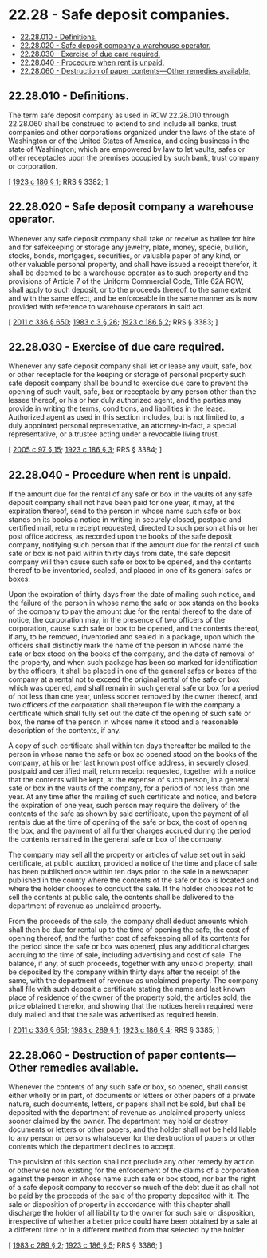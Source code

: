# 22.28 - Safe deposit companies.
* [22.28.010 - Definitions.](#2228010---definitions)
* [22.28.020 - Safe deposit company a warehouse operator.](#2228020---safe-deposit-company-a-warehouse-operator)
* [22.28.030 - Exercise of due care required.](#2228030---exercise-of-due-care-required)
* [22.28.040 - Procedure when rent is unpaid.](#2228040---procedure-when-rent-is-unpaid)
* [22.28.060 - Destruction of paper contents—Other remedies available.](#2228060---destruction-of-paper-contentsother-remedies-available)
## 22.28.010 - Definitions.
The term safe deposit company as used in RCW 22.28.010 through 22.28.060 shall be construed to extend to and include all banks, trust companies and other corporations organized under the laws of the state of Washington or of the United States of America, and doing business in the state of Washington; which are empowered by law to let vaults, safes or other receptacles upon the premises occupied by such bank, trust company or corporation.

\[ [1923 c 186 § 1](http://leg.wa.gov/CodeReviser/documents/sessionlaw/1923c186.pdf?cite=1923%20c%20186%20§%201); RRS § 3382; \]

## 22.28.020 - Safe deposit company a warehouse operator.
Whenever any safe deposit company shall take or receive as bailee for hire and for safekeeping or storage any jewelry, plate, money, specie, bullion, stocks, bonds, mortgages, securities, or valuable paper of any kind, or other valuable personal property, and shall have issued a receipt therefor, it shall be deemed to be a warehouse operator as to such property and the provisions of Article 7 of the Uniform Commercial Code, Title 62A RCW, shall apply to such deposit, or to the proceeds thereof, to the same extent and with the same effect, and be enforceable in the same manner as is now provided with reference to warehouse operators in said act.

\[ [2011 c 336 § 650](http://lawfilesext.leg.wa.gov/biennium/2011-12/Pdf/Bills/Session%20Laws/Senate/5045.SL.pdf?cite=2011%20c%20336%20§%20650); [1983 c 3 § 26](http://leg.wa.gov/CodeReviser/documents/sessionlaw/1983c3.pdf?cite=1983%20c%203%20§%2026); [1923 c 186 § 2](http://leg.wa.gov/CodeReviser/documents/sessionlaw/1923c186.pdf?cite=1923%20c%20186%20§%202); RRS § 3383; \]

## 22.28.030 - Exercise of due care required.
Whenever any safe deposit company shall let or lease any vault, safe, box or other receptacle for the keeping or storage of personal property such safe deposit company shall be bound to exercise due care to prevent the opening of such vault, safe, box or receptacle by any person other than the lessee thereof, or his or her duly authorized agent, and the parties may provide in writing the terms, conditions, and liabilities in the lease. Authorized agent as used in this section includes, but is not limited to, a duly appointed personal representative, an attorney-in-fact, a special representative, or a trustee acting under a revocable living trust.

\[ [2005 c 97 § 15](http://lawfilesext.leg.wa.gov/biennium/2005-06/Pdf/Bills/Session%20Laws/House/1125.SL.pdf?cite=2005%20c%2097%20§%2015); [1923 c 186 § 3](http://leg.wa.gov/CodeReviser/documents/sessionlaw/1923c186.pdf?cite=1923%20c%20186%20§%203); RRS § 3384; \]

## 22.28.040 - Procedure when rent is unpaid.
If the amount due for the rental of any safe or box in the vaults of any safe deposit company shall not have been paid for one year, it may, at the expiration thereof, send to the person in whose name such safe or box stands on its books a notice in writing in securely closed, postpaid and certified mail, return receipt requested, directed to such person at his or her post office address, as recorded upon the books of the safe deposit company, notifying such person that if the amount due for the rental of such safe or box is not paid within thirty days from date, the safe deposit company will then cause such safe or box to be opened, and the contents thereof to be inventoried, sealed, and placed in one of its general safes or boxes.

Upon the expiration of thirty days from the date of mailing such notice, and the failure of the person in whose name the safe or box stands on the books of the company to pay the amount due for the rental thereof to the date of notice, the corporation may, in the presence of two officers of the corporation, cause such safe or box to be opened, and the contents thereof, if any, to be removed, inventoried and sealed in a package, upon which the officers shall distinctly mark the name of the person in whose name the safe or box stood on the books of the company, and the date of removal of the property, and when such package has been so marked for identification by the officers, it shall be placed in one of the general safes or boxes of the company at a rental not to exceed the original rental of the safe or box which was opened, and shall remain in such general safe or box for a period of not less than one year, unless sooner removed by the owner thereof, and two officers of the corporation shall thereupon file with the company a certificate which shall fully set out the date of the opening of such safe or box, the name of the person in whose name it stood and a reasonable description of the contents, if any.

A copy of such certificate shall within ten days thereafter be mailed to the person in whose name the safe or box so opened stood on the books of the company, at his or her last known post office address, in securely closed, postpaid and certified mail, return receipt requested, together with a notice that the contents will be kept, at the expense of such person, in a general safe or box in the vaults of the company, for a period of not less than one year. At any time after the mailing of such certificate and notice, and before the expiration of one year, such person may require the delivery of the contents of the safe as shown by said certificate, upon the payment of all rentals due at the time of opening of the safe or box, the cost of opening the box, and the payment of all further charges accrued during the period the contents remained in the general safe or box of the company.

The company may sell all the property or articles of value set out in said certificate, at public auction, provided a notice of the time and place of sale has been published once within ten days prior to the sale in a newspaper published in the county where the contents of the safe or box is located and where the holder chooses to conduct the sale. If the holder chooses not to sell the contents at public sale, the contents shall be delivered to the department of revenue as unclaimed property.

From the proceeds of the sale, the company shall deduct amounts which shall then be due for rental up to the time of opening the safe, the cost of opening thereof, and the further cost of safekeeping all of its contents for the period since the safe or box was opened, plus any additional charges accruing to the time of sale, including advertising and cost of sale. The balance, if any, of such proceeds, together with any unsold property, shall be deposited by the company within thirty days after the receipt of the same, with the department of revenue as unclaimed property. The company shall file with such deposit a certificate stating the name and last known place of residence of the owner of the property sold, the articles sold, the price obtained therefor, and showing that the notices herein required were duly mailed and that the sale was advertised as required herein.

\[ [2011 c 336 § 651](http://lawfilesext.leg.wa.gov/biennium/2011-12/Pdf/Bills/Session%20Laws/Senate/5045.SL.pdf?cite=2011%20c%20336%20§%20651); [1983 c 289 § 1](http://leg.wa.gov/CodeReviser/documents/sessionlaw/1983c289.pdf?cite=1983%20c%20289%20§%201); [1923 c 186 § 4](http://leg.wa.gov/CodeReviser/documents/sessionlaw/1923c186.pdf?cite=1923%20c%20186%20§%204); RRS § 3385; \]

## 22.28.060 - Destruction of paper contents—Other remedies available.
Whenever the contents of any such safe or box, so opened, shall consist either wholly or in part, of documents or letters or other papers of a private nature, such documents, letters, or papers shall not be sold, but shall be deposited with the department of revenue as unclaimed property unless sooner claimed by the owner. The department may hold or destroy documents or letters or other papers, and the holder shall not be held liable to any person or persons whatsoever for the destruction of papers or other contents which the department declines to accept.

The provision of this section shall not preclude any other remedy by action or otherwise now existing for the enforcement of the claims of a corporation against the person in whose name such safe or box stood, nor bar the right of a safe deposit company to recover so much of the debt due it as shall not be paid by the proceeds of the sale of the property deposited with it. The sale or disposition of property in accordance with this chapter shall discharge the holder of all liability to the owner for such sale or disposition, irrespective of whether a better price could have been obtained by a sale at a different time or in a different method from that selected by the holder.

\[ [1983 c 289 § 2](http://leg.wa.gov/CodeReviser/documents/sessionlaw/1983c289.pdf?cite=1983%20c%20289%20§%202); [1923 c 186 § 5](http://leg.wa.gov/CodeReviser/documents/sessionlaw/1923c186.pdf?cite=1923%20c%20186%20§%205); RRS § 3386; \]

